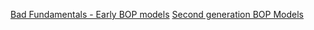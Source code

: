 ---
---

[Bad Fundamentals - Early BOP models](Bad%20Fundamentals%20-%20Early%20BOP%20models.md)
[Second generation BOP Models](Second%20generation%20BOP%20Models.md)
